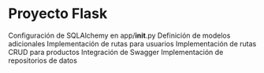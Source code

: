# Proyecto Flask
Configuración de SQLAlchemy en app/__init__.py
Definición de modelos adicionales
Implementación de rutas para usuarios
Implementación de rutas CRUD para productos
Integración de Swagger
Implementación de repositorios de datos
